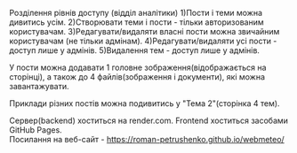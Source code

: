   Розділення рівнів доступу (відділ аналітики) 
1)Пости і теми можна дивитись усім. 
2)Створювати теми і пости - тільки авторизованим користувачам. 
3)Редагувати/видаляти власні пости можна звичайним користувачам (не тільки адмінам). 
4)Редагувати/видаляти усі пости - доступ лише у адмінів. 
5)Видалення тем - доступ лише у адмінів. 

У пости можна додавати 1 головне зображення(відображається на сторінці), а також до 4 файлів(зображення і документи), які можна завантажувати.

Приклади різних постів можна подивитись у "Тема 2"(сторінка 4 тем).

Сервер(backend) хоститься на render.com. Frontend хоститься засобами GitHub Pages.  
Посилання на веб-сайт - https://roman-petrushenko.github.io/webmeteo/
